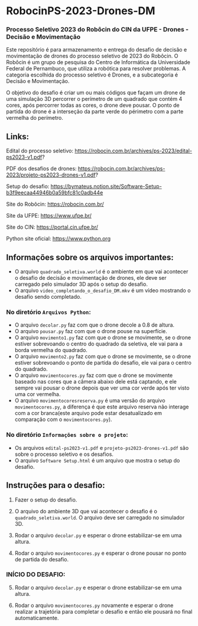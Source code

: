 # RobocinPS-2023-Drones-DM

### Processo Seletivo 2023 do Robôcin do CIN da UFPE - Drones - Decisão e Movimentação

Este repositório é para armazenamento e entrega do desafio de decisão e movimentação de drones do processo seletivo de 2023 do Robôcin. O Robôcin é um grupo de pesquisa do Centro de Informática da Universidade Federal de Pernambuco, que utiliza a robótica para resolver problemas. A categoria escolhida do processo seletivo é Drones, e a subcategoria é Decisão e Movimentação. 

O objetivo do desafio é criar um ou mais códigos que façam um drone de uma simulação 3D percorrer o perímetro de um quadrado que contém 4 cores, após percorrer todas as cores, o drone deve pousar. O ponto de partida do drone é a interseção da parte verde do périmetro com a parte vermelha do perímetro.

## Links:

Edital do processo seletivo: https://robocin.com.br/archives/ps-2023/edital-ps2023-v1.pdf?

PDF dos desafios de drones: https://robocin.com.br/archives/ps-2023/projeto-ps2023-drones-v1.pdf?

Setup do desafio: https://bymateus.notion.site/Software-Setup-b3f9eecaa44946b0a59bfc81c0adb44e

Site do Robôcin: https://robocin.com.br/

Site da UFPE: https://www.ufpe.br/

Site do CIN: https://portal.cin.ufpe.br/

Python site oficial: https://www.python.org

## Informações sobre os arquivos importantes:

- O arquivo `quadrado_seletiva.world` é o ambiente em que vai acontecer o desafio de decisão e movimentação de drones, ele deve ser carregado pelo simulador 3D após o setup do desafio.
- O arquivo `video_completando_o_desafio_DM.mkv` é um vídeo mostrando o desafio sendo completado.

### No diretório `Arquivos Python`:

- O arquivo `decolar.py` faz com que o drone decole a 0.8 de altura.
- O arquivo `pousar.py` faz com que o drone pouse na superfície.
- O arquivo `movimento1.py` faz com que o drone se movimente, se o drone estiver sobrevoando o centro do quadrado da seletiva, ele vai para a borda vermelha do quadrado.
- O arquivo `movimento2.py` faz com que o drone se movimente, se o drone estiver sobrevoando o ponto de partida do desafio, ele vai para o centro do quadrado.
- O arquivo `movimentocores.py` faz com que o drone se movimente baseado nas cores que a câmera abaixo dele está captando, e ele sempre vai pousar o drone depois que ver uma cor verde após ter visto uma cor vermelha.
- O arquivo `movimentocoresreserva.py` é uma versão do arquivo `movimentocores.py`, a diferença é que este arquivo reserva não interage com a cor branca(este arquivo pode estar desatualizado em comparação com o `movimentocores.py`).

### No diretório `Informações sobre o projeto`:

- Os arquivos `edital-ps2023-v1.pdf` e `projeto-ps2023-drones-v1.pdf` são sobre o processo seletivo e os desafios.
- O arquivo `Software Setup.html` é um arquivo que mostra o setup do desafio.

## Instruções para o desafio:

1. Fazer o setup do desafio.

2. O arquivo do ambiente 3D que vai acontecer o desafio é o `quadrado_seletiva.world`. O arquivo deve ser carregado no simulador 3D.

3. Rodar o arquivo `decolar.py` e esperar o drone estabilizar-se em uma altura. 

4. Rodar o arquivo `movimentocores.py` e esperar o drone pousar no ponto de partida do desafio.

### INÍCIO DO DESAFIO:

5. Rodar o arquivo `decolar.py` e esperar o drone estabilizar-se em uma altura.

6. Rodar o arquivo `movimentocores.py` novamente e esperar o drone realizar a trajetória para completar o desafio e então ele pousará no final automaticamente.
